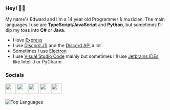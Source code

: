 ### Hey! 👋✨

My name's Edward and I'm a 14 year old Programmer & musician.
The main languages I use are **TypeScript/JavaScript** and **Python**, but sometimes I'll dip my toes into **C#** or **Java**.

- I love [Express](https://expressjs.com)
- I use [Discord.JS](https://discord.js.org) and the [Discord API](https://discord.com/developers/docs) a lot
- Sometimes I use [Electron](https://www.electronjs.org)
- I use [Visual Studio Code](https://code.visualstudio.com) mainly but sometimes I'll use [Jetbrains IDEs](https://www.jetbrains.com) like IntelliJ or PyCharm

### Socials

[<img src="https://simpleicons.org/icons/twitter.svg" width=32>](https://twitter.com/etstringy)
[<img src="https://simpleicons.org/icons/youtube.svg" width=32>](https://youtube.com/stringy)
[<img src="https://simpleicons.org/icons/reddit.svg" width=32>](https://reddit.com/u/stringy)
[<img src="https://simpleicons.org/icons/twitch.svg" width=32>](https://twitch.tv/etstringy)
[<img src="https://simpleicons.org/icons/discord.svg" width=32>](https://discord.gg/A8A52G2)

![Top Languages](https://github-readme-stats.vercel.app/api/top-langs?username=etstringy&show_icons=true&locale=en&layout=compact&bg_color=180,be50f1,41a7e2&text_color=fff&title_color=fff&hide_border)
